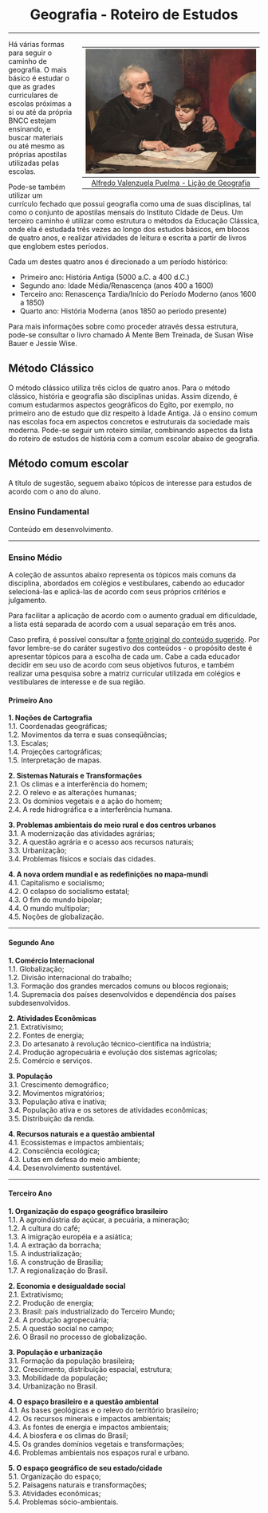 <h1 align="center">Geografia - Roteiro de Estudos</h1>

---

<div style="float: right; padding-left: 20px">

|                <img height="250" src="./assets/images/Geografia/AlfredoValenzuelaPuelma_GeographyLesson.jpeg" />                 |
| :------------------------------------------------------------------------------------------------------------------------------: |
| [Alfredo Valenzuela Puelma - Lição de Geografia](https://search.creativecommons.org/photos/91165ad9-1f09-468e-b621-99b3681c2373) |

</div>

Há várias formas para seguir o caminho de geografia. O mais básico é estudar o que as grades curriculares de escolas próximas a si ou até da própria BNCC estejam ensinando, e buscar materiais ou até mesmo as próprias apostilas utilizadas pelas escolas.

Pode-se também utilizar um currículo fechado que possui geografia como uma de suas disciplinas, tal como o conjunto de apostilas mensais do Instituto Cidade de Deus. Um terceiro caminho é utilizar como estrutura o métodos da Educação Clássica, onde ela é estudada três vezes ao longo dos estudos básicos, em blocos de quatro anos, e realizar atividades de leitura e escrita a partir de livros que englobem estes períodos.

Cada um destes quatro anos é direcionado a um período histórico:

- Primeiro ano: História Antiga (5000 a.C. a 400 d.C.)
- Segundo ano: Idade Média/Renascença (anos 400 a 1600)
- Terceiro ano: Renascença Tardia/Início do Período Moderno (anos 1600 a 1850)
- Quarto ano: História Moderna (anos 1850 ao período presente)

Para mais informações sobre como proceder através dessa estrutura, pode-se consultar o livro chamado A Mente Bem Treinada, de Susan Wise Bauer e Jessie Wise.

## Método Clássico

O método clássico utiliza três ciclos de quatro anos. Para o método clássico, história e geografia são disciplinas unidas. Assim dizendo, é comum estudarmos aspectos geográficos do Egito, por exemplo, no primeiro ano de estudo que diz respeito à Idade Antiga. Já o ensino comum nas escolas foca em aspectos concretos e estruturais da sociedade mais moderna. Pode-se seguir um roteiro similar, combinando aspectos da lista do roteiro de estudos de história com a comum escolar abaixo de geografia.

## Método comum escolar

A título de sugestão, seguem abaixo tópicos de interesse para estudos de acordo com o ano do aluno.

### Ensino Fundamental

Conteúdo em desenvolvimento.

---

### Ensino Médio

A coleção de assuntos abaixo representa os tópicos mais comuns da disciplina, abordados em colégios e vestibulares, cabendo ao educador selecioná-las e aplicá-las de acordo com seus próprios critérios e julgamento.

Para facilitar a aplicação de acordo com o aumento gradual em dificuldade, a lista está separada de acordo com a usual separação em três anos.

Caso prefira, é possível consultar a [fonte original do conteúdo sugerido](http://www.copeve.ufal.br/sistema/anexos/Curso%20Pre-Vestibular%20Conexoes%20de%20Saberes%202011/Conteudo%20Programatico%20-%20Conexoes%202011.pdf). Por favor lembre-se do caráter sugestivo dos conteúdos - o propósito deste é apresentar tópicos para a escolha de cada um. Cabe a cada educador decidir em seu uso de acordo com seus objetivos futuros, e também realizar uma pesquisa sobre a matriz curricular utilizada em colégios e vestibulares de interesse e de sua região.

#### Primeiro Ano

**1. Noções de Cartografia**  
1.1. Coordenadas geográficas;  
1.2. Movimentos da terra e suas conseqüências;  
1.3. Escalas;  
1.4. Projeções cartográficas;  
1.5. Interpretação de mapas.

**2. Sistemas Naturais e Transformações**  
2.1. Os climas e a interferência do homem;  
2.2. O relevo e as alterações humanas;  
2.3. Os domínios vegetais e a ação do homem;  
2.4. A rede hidrográfica e a interferência humana.

**3. Problemas ambientais do meio rural e dos centros urbanos**  
3.1. A modernização das atividades agrárias;  
3.2. A questão agrária e o acesso aos recursos naturais;  
3.3. Urbanização;  
3.4. Problemas físicos e sociais das cidades.

**4. A nova ordem mundial e as redefinições no mapa-mundi**  
4.1. Capitalismo e socialismo;  
4.2. O colapso do socialismo estatal;  
4.3. O fim do mundo bipolar;  
4.4. O mundo multipolar;  
4.5. Noções de globalização.

---

#### Segundo Ano

**1. Comércio Internacional**  
1.1. Globalização;  
1.2. Divisão internacional do trabalho;  
1.3. Formação dos grandes mercados comuns ou blocos regionais;  
1.4. Supremacia dos países desenvolvidos e dependência dos países subdesenvolvidos.

**2. Atividades Econômicas**  
2.1. Extrativismo;  
2.2. Fontes de energia;  
2.3. Do artesanato à revolução técnico-científica na indústria;  
2.4. Produção agropecuária e evolução dos sistemas agrícolas;  
2.5. Comércio e serviços.

**3. População**  
3.1. Crescimento demográfico;  
3.2. Movimentos migratórios;  
3.3. População ativa e inativa;  
3.4. População ativa e os setores de atividades econômicas;  
3.5. Distribuição da renda.

**4. Recursos naturais e a questão ambiental**  
4.1. Ecossistemas e impactos ambientais;  
4.2. Consciência ecológica;  
4.3. Lutas em defesa do meio ambiente;  
4.4. Desenvolvimento sustentável.

---

#### Terceiro Ano

**1. Organização do espaço geográfico brasileiro**  
1.1. A agroindústria do açúcar, a pecuária, a mineração;  
1.2. A cultura do café;  
1.3. A imigração européia e a asiática;  
1.4. A extração da borracha;  
1.5. A industrialização;  
1.6. A construção de Brasília;  
1.7. A regionalização do Brasil.

**2. Economia e desigualdade social**  
2.1. Extrativismo;  
2.2. Produção de energia;  
2.3. Brasil: país industrializado do Terceiro Mundo;  
2.4. A produção agropecuária;  
2.5. A questão social no campo;  
2.6. O Brasil no processo de globalização.

**3. População e urbanização**  
3.1. Formação da população brasileira;  
3.2. Crescimento, distribuição espacial, estrutura;  
3.3. Mobilidade da população;  
3.4. Urbanização no Brasil.

**4. O espaço brasileiro e a questão ambiental**  
4.1. As bases geológicas e o relevo do território brasileiro;  
4.2. Os recursos minerais e impactos ambientais;  
4.3. As fontes de energia e impactos ambientais;  
4.4. A biosfera e os climas do Brasil;  
4.5. Os grandes domínios vegetais e transformações;  
4.6. Problemas ambientais nos espaços rural e urbano.

**5. O espaço geográfico de seu estado/cidade**  
5.1. Organização do espaço;  
5.2. Paisagens naturais e transformações;  
5.3. Atividades econômicas;  
5.4. Problemas sócio-ambientais.
